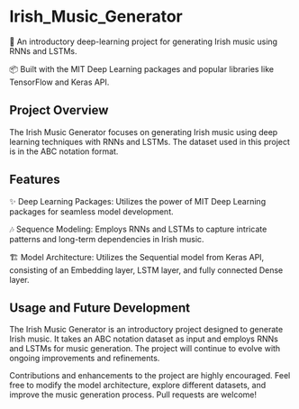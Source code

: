 # Irish_Music_Generator

🎵 An introductory deep-learning project for generating Irish music using RNNs and LSTMs.

📦 Built with the MIT Deep Learning packages and popular libraries like TensorFlow and Keras API.

## Project Overview

The Irish Music Generator focuses on generating Irish music using deep learning techniques with RNNs and LSTMs. The dataset used in this project is in the ABC notation format.

## Features

✨ Deep Learning Packages: Utilizes the power of MIT Deep Learning packages for seamless model development.

🎶 Sequence Modeling: Employs RNNs and LSTMs to capture intricate patterns and long-term dependencies in Irish music.

🏗️ Model Architecture: Utilizes the Sequential model from Keras API, consisting of an Embedding layer, LSTM layer, and fully connected Dense layer.

## Usage and Future Development

The Irish Music Generator is an introductory project designed to generate Irish music. It takes an ABC notation dataset as input and employs RNNs and LSTMs for music generation. The project will continue to evolve with ongoing improvements and refinements.

Contributions and enhancements to the project are highly encouraged. Feel free to modify the model architecture, explore different datasets, and improve the music generation process. Pull requests are welcome!

